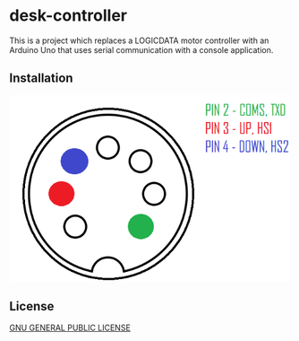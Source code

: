 # desk-controller

This is a project which replaces a LOGICDATA motor controller with an Arduino Uno that uses serial communication with a console application.

## Installation

![pin-out](https://github.com/Olivierko/desk-controller/blob/main/schematics/pin-out.png)


## License
[GNU GENERAL PUBLIC LICENSE](https://github.com/Olivierko/desk-controller/blob/main/LICENSE)